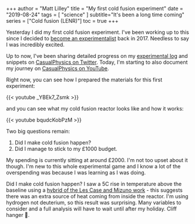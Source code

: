 +++
author = "Matt Lilley"
title = "My first cold fusion experiment"
date = "2019-08-24"
tags = [
    "science"
]
subtitle="It's been a long time coming"
series = ["Cold fusion (LENR)"]
toc = true
+++

Yesterday I did my first cold fusion experiment. I've been working up to this since I decided to [become an experimentalist](posts/cold-fusion-becoming-experimentalist/) back in 2017. Needless to say I was incredibly excited. 

Up to now, I've been sharing detailed progress on my [experimental log](https://gitlab.com/mklilley/lenr/-/issues/1) and snippets on [CasualPhysics on Twitter](https://twitter.com/CasualPhysics). Today, I'm starting to also document my journey on [CasualPhysics on YouTube](https://www.youtube.com/playlist?list=PLjvHqB5pIFEzQ7qfOdoxW60B0F7OThnW-).

Right now, you can see how I prepared the materials for this first experiment:


{{< youtube _YBEk7_Zsmk >}}

and you can see what my cold fusion reactor looks like and how it works:


{{< youtube bqudcKobPzM >}}

Two big questions remain:
1. Did I make cold fusion happen?
2. Did I manage to stick to my £1000 budget.

My spending is currently sitting at around £2000. I'm not too upset about it though. I'm new to this whole experimental game and I know a lot of the overspending was because I was learning as I was doing.

Did I make cold fusion happen? I saw a 5C rise in temperature above the baseline using a [hybrid of the Les Case and Mizuno work](/posts/cold-fusion-coconut-conundrum) - this suggests there was an extra source of heat coming from inside the reactor. I'm using hydrogen not deuterium, so this result was surprising. Many variables to consider and a full analysis will have to wait until after my holiday. Cliff hanger 🤣.